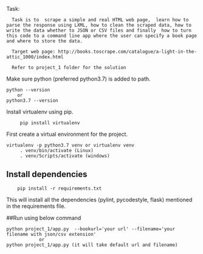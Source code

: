 Task:

      Task is to  scrape a simple and real HTML web page,  learn how to parse the response using LXML, how to clean the scraped data, how to write the data whether to JSON or CSV files and finally  how to turn this code to a command line app where the user can specify a book page and where to store the data.
      
      Target web page: http://books.toscrape.com/catalogue/a-light-in-the-attic_1000/index.html
      
      Refer to project_1 folder for the solution


Make sure python (preferred python3.7) is added to path.

    python --version
        or		
    python3.7 --version
 
 
 Install virtualenv using pip.

         pip install virtualenv 
 
First create a virtual environment for the project.

    virtualenv -p python3.7 venv or virtualenv venv
         . venv/bin/activate (Linux)
         . venv/Scripts/activate (windows)
         
## Install dependencies

        pip install -r requirements.txt
    
This will install all the dependencies (pylint, pycodestyle, flask) mentioned in the requirements file.


##Run using below command 

    python project_1/app.py  --bookurl='your url' --filename='your filename with json/csv extension'
                or
    python project_1/app.py (it will take default url and filename)
        